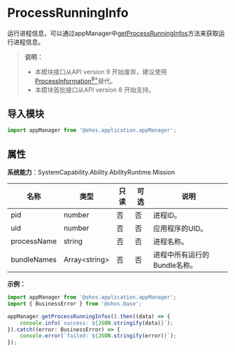 # ProcessRunningInfo
<!--Kit: Ability Kit-->
<!--Subsystem: Ability-->
<!--Owner: @SKY2001-->
<!--Designer: @yzkp-->
<!--Tester: @lixueqing513-->
<!--Adviser: @huipeizi-->
<!--deprecated_code_no_check-->

运行进程信息，可以通过appManager中[getProcessRunningInfos](js-apis-application-appManager.md#appmanagergetprocessrunninginfosdeprecated)方法来获取运行进程信息。

> **说明：** 
> - 本模块接口从API version 9 开始废弃，建议使用[ProcessInformation<sup>9+</sup>](js-apis-inner-application-processInformation.md)替代。
> - 本模块首批接口从API version 8 开始支持。

## 导入模块

```ts
import appManager from '@ohos.application.appManager';
```

## 属性

**系统能力**：SystemCapability.Ability.AbilityRuntime.Mission

| 名称 | 类型 | 只读 | 可选 | 说明 |
| -------- | -------- | -------- | -------- | -------- |
| pid | number | 否 | 否 | 进程ID。 |
| uid | number | 否 | 否 | 应用程序的UID。 |
| processName | string | 否 | 否 | 进程名称。 |
| bundleNames | Array&lt;string&gt; | 否 | 否 | 进程中所有运行的Bundle名称。 |

**示例：**
```ts
import appManager from '@ohos.application.appManager';
import { BusinessError } from '@ohos.base';

appManager.getProcessRunningInfos().then((data) => {
    console.info(`success: ${JSON.stringify(data)}`);
}).catch((error: BusinessError) => {
    console.error(`failed: ${JSON.stringify(error)}`);
});
```
